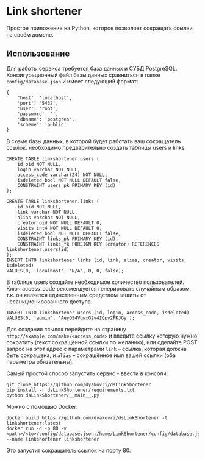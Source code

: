 # Link shortener
Простое приложение на Python, которое позволяет сокращать ссылки на своём домене. 

## Использование
Для работы сервиса требуется база данных и СУБД PostgreSQL. Конфигурационный файл базы данных сравниться в папке `config/database.json` и имеет следующий формат:

    {
        'host': 'localhost',
        'port': '5432', 
        'user': 'root', 
        'password': '', 
        'dbname': 'postgres', 
        'scheme': 'public'
    }

В схеме базы данных, в которой будет работать ваш сокращатель ссылок, необходимо предварительно создать таблицы users и links:

    CREATE TABLE linkshortener.users (
        id oid NOT NULL,
        login varchar NOT NULL,
        access_code varchar(24) NOT NULL,
        isdeleted bool NOT NULL DEFAULT false,
        CONSTRAINT users_pk PRIMARY KEY (id)
    );
    
    CREATE TABLE linkshortener.links (
        id oid NOT NULL,
        link varchar NOT NULL,
        alias varchar NOT NULL,
        creator oid NOT NULL DEFAULT 0,
        visits int4 NOT NULL DEFAULT 0,
        isdeleted bool NOT NULL DEFAULT false,
        CONSTRAINT links_pk PRIMARY KEY (id),
        CONSTRAINT links_fk FOREIGN KEY (creator) REFERENCES linkshortener.users(id)
    );  
    INSERT INTO linkshortener.links (id, link, alias, creator, visits, isdeleted) 
    VALUES(0, 'localhost', 'N/A', 0, 0, false);

В таблице users создайте необходимое количество пользователей. Ключ access_code рекомендуется генерировать случайным образом, т.к. он является единственным средством защиты от несанкционированного доступа. 

    INSERT INTO linkshortener.users (id, login, access_code, isdeleted) 
    VALUES(0, 'admin', 'AeyOS4VqwxG2v4IQpv2FKJGy');

Для создания ссылок перейдите на страницу `http://example.com/make/<access_code>` и введите ссылку которую нужно сократить (текст сокращённой ссылки по желанию), или сделайте POST запрос на этот адрес с параметрами `link` – ссылка, которая должна быть сокращена, и `alias` – сокращённое имя вашей ссылки (оба параметра обязательны).

Самый простой способ запустить сервис - ввести в консоли:

    git clone https://github.com/dyakovri/dsLinkShortener
    pip install -r dsLinkShortener/requirements.txt
    python dsLinkShortener/__main__.py
    
Можно с помощью Docker:

    docker build https://github.com/dyakovri/dsLinkShortener -t linkshortener:latest
    docker run -d -p 80 -v <path>/<to>/config/database.json:/home/LinkShortener/config/database.json --name linkshortener linkshortener
    
Это запустит сокращатель ссылок на порту 80.
